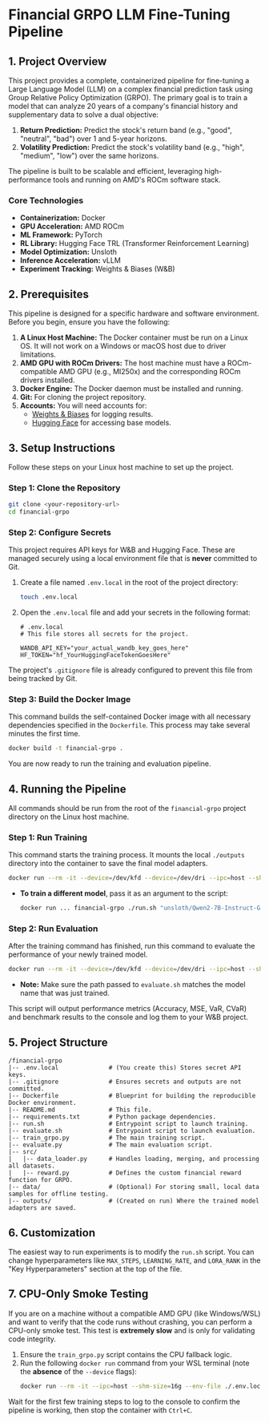 # Financial GRPO LLM Fine-Tuning Pipeline

## 1. Project Overview

This project provides a complete, containerized pipeline for fine-tuning a Large Language Model (LLM) on a complex financial prediction task using Group Relative Policy Optimization (GRPO). The primary goal is to train a model that can analyze 20 years of a company's financial history and supplementary data to solve a dual objective:

1.  **Return Prediction:** Predict the stock's return band (e.g., "good", "neutral", "bad") over 1 and 5-year horizons.
2.  **Volatility Prediction:** Predict the stock's volatility band (e.g., "high", "medium", "low") over the same horizons.

The pipeline is built to be scalable and efficient, leveraging high-performance tools and running on AMD's ROCm software stack.

### Core Technologies
*   **Containerization:** Docker
*   **GPU Acceleration:** AMD ROCm
*   **ML Framework:** PyTorch
*   **RL Library:** Hugging Face TRL (Transformer Reinforcement Learning)
*   **Model Optimization:** Unsloth
*   **Inference Acceleration:** vLLM
*   **Experiment Tracking:** Weights & Biases (W&B)

## 2. Prerequisites

This pipeline is designed for a specific hardware and software environment. Before you begin, ensure you have the following:

1.  **A Linux Host Machine:** The Docker container must be run on a Linux OS. It will not work on a Windows or macOS host due to driver limitations.
2.  **AMD GPU with ROCm Drivers:** The host machine must have a ROCm-compatible AMD GPU (e.g., MI250x) and the corresponding ROCm drivers installed.
3.  **Docker Engine:** The Docker daemon must be installed and running.
4.  **Git:** For cloning the project repository.
5.  **Accounts:** You will need accounts for:
    *   [Weights & Biases](https://wandb.ai/) for logging results.
    *   [Hugging Face](https://huggingface.co/) for accessing base models.

## 3. Setup Instructions

Follow these steps on your Linux host machine to set up the project.

### Step 1: Clone the Repository

```bash
git clone <your-repository-url>
cd financial-grpo
```

### Step 2: Configure Secrets

This project requires API keys for W&B and Hugging Face. These are managed securely using a local environment file that is **never** committed to Git.

1.  Create a file named `.env.local` in the root of the project directory:
    ```bash
    touch .env.local
    ```

2.  Open the `.env.local` file and add your secrets in the following format:
    ```
    # .env.local
    # This file stores all secrets for the project.

    WANDB_API_KEY="your_actual_wandb_key_goes_here"
    HF_TOKEN="hf_YourHuggingFaceTokenGoesHere"
    ```

The project's `.gitignore` file is already configured to prevent this file from being tracked by Git.

### Step 3: Build the Docker Image

This command builds the self-contained Docker image with all necessary dependencies specified in the `Dockerfile`. This process may take several minutes the first time.

```bash
docker build -t financial-grpo .
```

You are now ready to run the training and evaluation pipeline.

## 4. Running the Pipeline

All commands should be run from the root of the `financial-grpo` project directory on the Linux host machine.

### Step 1: Run Training

This command starts the training process. It mounts the local `./outputs` directory into the container to save the final model adapters.

```bash
docker run --rm -it --device=/dev/kfd --device=/dev/dri --ipc=host --shm-size=16g --env-file ./.env.local -v "$(pwd)/outputs:/app/outputs" financial-grpo ./run.sh
```
*   **To train a different model**, pass it as an argument to the script:
    ```bash
    docker run ... financial-grpo ./run.sh "unsloth/Qwen2-7B-Instruct-GGUF"
    ```

### Step 2: Run Evaluation

After the training command has finished, run this command to evaluate the performance of your newly trained model.

```bash
docker run --rm -it --device=/dev/kfd --device=/dev/dri --ipc=host --shm-size=16g --env-file ./.env.local -v "$(pwd)/outputs:/app/outputs" financial-grpo ./evaluate.sh "/app/outputs/unsloth/Qwen2-1.5B-Instruct-GGUF"
```
*   **Note:** Make sure the path passed to `evaluate.sh` matches the model name that was just trained.

This script will output performance metrics (Accuracy, MSE, VaR, CVaR) and benchmark results to the console and log them to your W&B project.

## 5. Project Structure

```
/financial-grpo
|-- .env.local              # (You create this) Stores secret API keys.
|-- .gitignore              # Ensures secrets and outputs are not committed.
|-- Dockerfile              # Blueprint for building the reproducible Docker environment.
|-- README.md               # This file.
|-- requirements.txt        # Python package dependencies.
|-- run.sh                  # Entrypoint script to launch training.
|-- evaluate.sh             # Entrypoint script to launch evaluation.
|-- train_grpo.py           # The main training script.
|-- evaluate.py             # The main evaluation script.
|-- src/
|   |-- data_loader.py      # Handles loading, merging, and processing all datasets.
|   |-- reward.py           # Defines the custom financial reward function for GRPO.
|-- data/                   # (Optional) For storing small, local data samples for offline testing.
|-- outputs/                # (Created on run) Where the trained model adapters are saved.
```

## 6. Customization

The easiest way to run experiments is to modify the `run.sh` script. You can change hyperparameters like `MAX_STEPS`, `LEARNING_RATE`, and `LORA_RANK` in the "Key Hyperparameters" section at the top of the file.

## 7. CPU-Only Smoke Testing

If you are on a machine without a compatible AMD GPU (like Windows/WSL) and want to verify that the code runs without crashing, you can perform a CPU-only smoke test. This test is **extremely slow** and is only for validating code integrity.

1.  Ensure the `train_grpo.py` script contains the CPU fallback logic.
2.  Run the following `docker run` command from your WSL terminal (note the **absence** of the `--device` flags):
    ```bash
    docker run --rm -it --ipc=host --shm-size=16g --env-file ./.env.local -v "$(pwd)/outputs:/app/outputs" financial-grpo ./run.sh
    ```
Wait for the first few training steps to log to the console to confirm the pipeline is working, then stop the container with `Ctrl+C`.